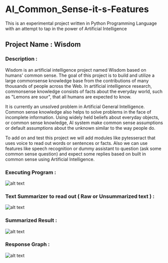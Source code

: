 # AI_Common_Sense-it-s-Features

This is an experimental project written in Python Programming Language with an attempt to tap in the power of Artificial Intelligence

## Project Name : Wisdom

### Description : 

Wisdom is an artificial intelligence project named Wisdom based on humans' common sense. The goal of this project is to build and utilize a large commonsense knowledge base from the contributions of many thousands of people across the Web. In artificial intelligence research, commonsense knowledge consists of facts about the everyday world, such as "Lemons are sour", that all humans are expected to know. 

It is currently an unsolved problem in Artificial General Intelligence. Common sense knowledge also helps to solve problems in the face of incomplete information. Using widely held beliefs about everyday objects, or common sense knowledge, AI system make common sense assumptions or default assumptions about the unknown similar to the way people do. 

To add on and test this project we will add modules like pytesseract that uses voice to read out words or sentences or facts. Also we can use features like speech recognition or dummy assistant to question (ask some common sense question) and expect some replies based on built in common sense using Artificial Intelligence.

### Executing Program :

![alt text](https://github.com/manishbajagai2/AI_Common_Sense-it-s-Features/blob/master/common_sense.png)

### Text Summarizer to read out ( Raw or Unsummarized text ) :

![alt text](https://github.com/manishbajagai2/AI_Common_Sense-it-s-Features/blob/master/unsummarised.png)

### Summarized Result :

![alt text](https://github.com/manishbajagai2/AI_Common_Sense-it-s-Features/blob/master/summarised.png)

### Response Graph :

![alt text](https://github.com/manishbajagai2/AI_Common_Sense-it-s-Features/blob/master/Figure_1.png)
